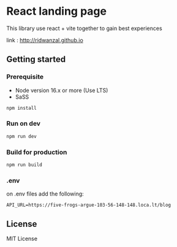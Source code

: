 # React landing page

This library use react + vite together to gain best experiences

link : <http://ridwanzal.github.io>

## Getting started

### Prerequisite

- Node version 16.x or more (Use LTS)
- SaSS

```js
npm install
```

### Run on dev

```js
npm run dev
```

### Build for production

```js
npm run build
```

### .env

on .env files add the following:

```
API_URL=https://five-frogs-argue-103-56-148-148.loca.lt/blog
```

## License

MIT License